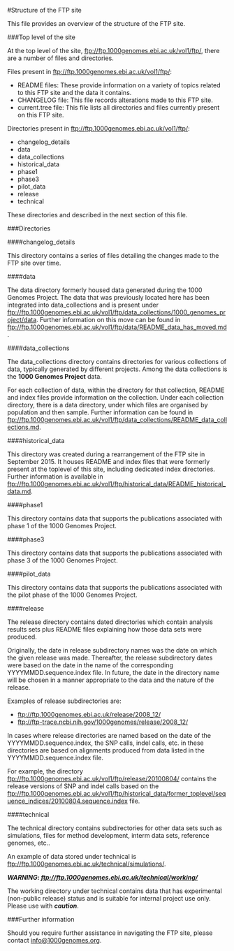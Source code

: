 #Structure of the FTP site

This file provides an overview of the structure of the FTP site.

###Top level of the site

At the top level of the site, ftp://ftp.1000genomes.ebi.ac.uk/vol1/ftp/, there are a number of files and directories.

Files present in ftp://ftp.1000genomes.ebi.ac.uk/vol1/ftp/:
 - README files: These provide information on a variety of topics related to this FTP site and the data it contains.
 - CHANGELOG file: This file records alterations made to this FTP site.
 - current.tree file: This file lists all directories and files currently present on this FTP site.
 
Directories present in ftp://ftp.1000genomes.ebi.ac.uk/vol1/ftp/:
- changelog_details
- data
- data_collections
- historical_data
- phase1
- phase3
- pilot_data
- release
- technical

These directories and described in the next section of this file.

###Directories

####changelog_details

This directory contains a series of files detailing the changes made to the FTP site over time.

####data

The data directory formerly housed data generated during the 1000 Genomes Project. The data that was previously located here has been integrated into data_collections and is present under ftp://ftp.1000genomes.ebi.ac.uk/vol1/ftp/data_collections/1000_genomes_project/data. Further information on this move can be found in ftp://ftp.1000genomes.ebi.ac.uk/vol1/ftp/data/README_data_has_moved.md.

####data_collections

The data_collections directory contains directories for various collections of data, typically generated by different projects. Among the data collections is the **1000 Genomes Project** data.

For each collection of data, within the directory for that collection, README and index files provide information on the collection. Under each collection directory, there is a data directory, under which files are organised by population and then sample. Further information can be found in ftp://ftp.1000genomes.ebi.ac.uk/vol1/ftp/data_collections/README_data_collections.md.

####historical_data

This directory was created during a rearrangement of the FTP site in September 2015. It houses README and index files that were formerly present at the toplevel of this site, including dedicated index directories. Further information is available in ftp://ftp.1000genomes.ebi.ac.uk/vol1/ftp/historical_data/README_historical_data.md.

####phase1

This directory contains data that supports the publications associated with phase 1 of the 1000 Genomes Project.

####phase3

This directory contains data that supports the publications associated with phase 3 of the 1000 Genomes Project.

####pilot_data

This directory contains data that supports the publications associated with the pilot phase of the 1000 Genomes Project.

####release

The release directory contains dated directories which contain analysis results sets plus README files explaining how those data sets were produced.

Originally, the date in release subdirectory names was the date on which the given release was made. Thereafter, the release subdirectory dates were based on the date in the name of the corresponding YYYYMMDD.sequence.index file. In future, the date in the directory name will be chosen in a manner appropriate to the data and the nature of the release.

Examples of release subdirectories are: 
- ftp://ftp.1000genomes.ebi.ac.uk/release/2008_12/
- ftp://ftp-trace.ncbi.nih.gov/1000genomes/release/2008_12/

In cases where release directories are named based on the date of the YYYYMMDD.sequence.index, the SNP calls, indel calls, etc. in these directories are based on alignments produced from data listed in the  YYYYMMDD.sequence.index file.

For example, the directory
ftp://ftp.1000genomes.ebi.ac.uk/vol1/ftp/release/20100804/
contains the release versions of SNP and indel calls based on the 
ftp://ftp.1000genomes.ebi.ac.uk/vol1/ftp/historical_data/former_toplevel/sequence_indices/20100804.sequence.index
file.

####technical

The technical directory contains subdirectories for other data sets such as simulations, files for
method development, interm data sets, reference genomes, etc..

An example of data stored under technical is ftp://ftp.1000genomes.ebi.ac.uk/technical/simulations/.

***WARNING: ftp://ftp.1000genomes.ebi.ac.uk/technical/working/***

The working directory under technical contains data that has experimental (non-public release) status
and is suitable for internal project use only. Please use with ***caution***. 

###Further information

Should you require further assistance in navigating the FTP site, please contact info@1000genomes.org.

